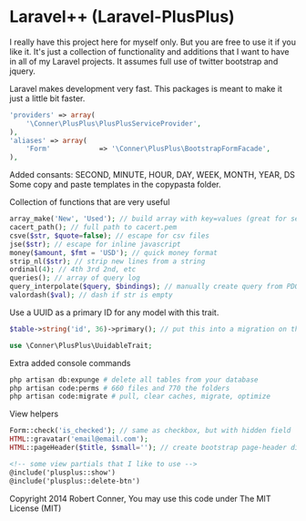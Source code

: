 Laravel++ (Laravel-PlusPlus)
================

I really have this project here for myself only. But you are free to use it if you like it. It's just a collection of functionality and additions that I want to have in all of my Laravel projects. It assumes full use of twitter bootstrap and jquery.

Laravel makes development very fast. This packages is meant to make it just a little bit faster.

```php
'providers' => array(
	'\Conner\PlusPlus\PlusPlusServiceProvider',
),
'aliases' => array(
	'Form'            => '\Conner\PlusPlus\BootstrapFormFacade',
),
```

Added consants: SECOND, MINUTE, HOUR, DAY, WEEK, MONTH, YEAR, DS
Some copy and paste templates in the copypasta folder.

Collection of functions that are very useful
```php
array_make('New', 'Used'); // build array with key=values (great for selects)
cacert_path(); // full path to cacert.pem
csve($str, $quote=false); // escape for csv files
jse($str); // escape for inline javascript
money($amount, $fmt = 'USD'); // quick money format
strip_nl($str); // strip new lines from a string
ordinal(4); // 4th 3rd 2nd, etc
queries(); // array of query log
query_interpolate($query, $bindings); // manually create query from PDO bindings
valordash($val); // dash if str is empty
```

Use a UUID as a primary ID for any model with this trait.
```php
$table->string('id', 36)->primary(); // put this into a migration on the table

use \Conner\PlusPlus\UuidableTrait;
```

Extra added console commands
```bash
php artisan db:expunge # delete all tables from your database
php artisan code:perms # 660 files and 770 the folders
php artisan code:migrate # pull, clear caches, migrate, optimize
```

View helpers
```php
Form::check('is_checked'); // same as checkbox, but with hidden field
HTML::gravatar('email@email.com');
HTML::pageHeader($title, $small=''); // create bootstrap page-header div
```

```html
<!-- some view partials that I like to use -->
@include('plusplus::show')
@include('plusplus::delete-btn')
```

Copyright 2014 Robert Conner, You may use this code under The MIT License (MIT)